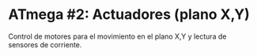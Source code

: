 # ATmega #2: Actuadores (plano X,Y)

Control de motores para el movimiento en el plano X,Y y lectura de sensores de corriente.
